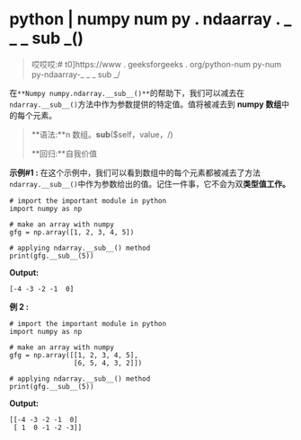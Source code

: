 # python | numpy num py . ndaarray . _ _ _ sub _()

> 哎哎哎:# t0]https://www . geeksforgeeks . org/python-num py-num py-ndaarray-_ _ _ sub _/

在`**Numpy numpy.ndarray.__sub__()**`的帮助下，我们可以减去在`ndarray.__sub__()`方法中作为参数提供的特定值。值将被减去到 **numpy 数组**中的每个元素。

> **语法:**n 数组。__sub__($self，value，/)
> 
> **回归:**自我价值

**示例#1 :**
在这个示例中，我们可以看到数组中的每个元素都被减去了方法`ndarray.__sub__()`中作为参数给出的值。记住一件事，它不会为双**类型值工作。**

```
# import the important module in python
import numpy as np

# make an array with numpy
gfg = np.array([1, 2, 3, 4, 5])

# applying ndarray.__sub__() method
print(gfg.__sub__(5))
```

**Output:**

```
[-4 -3 -2 -1  0]

```

**例 2 :**

```
# import the important module in python
import numpy as np

# make an array with numpy
gfg = np.array([[1, 2, 3, 4, 5],
                [6, 5, 4, 3, 2]])

# applying ndarray.__sub__() method
print(gfg.__sub__(5))
```

**Output:**

```
[[-4 -3 -2 -1  0]
 [ 1  0 -1 -2 -3]]

```